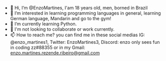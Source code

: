 - 👋 Hi, I’m @EnzoMartines, I'am 18 years old, men, borned in Brazil
- 👀 I’m interested in learning programming languages in general, learning German language, Mandarin and go to the gym!
- 🌱 I’m currently learning Python.
- 💞️ I'm not looking to collaborate or work currently.
- 📫 How to reach me? you can find me in these social medias IG: @enzo_martines1, Twitter: EnzoMartines3, Discord: enzo only sees fun in coding zz#88355 or in my Gmail: enzo.martines.rezende.ribeiro@gmail.com
